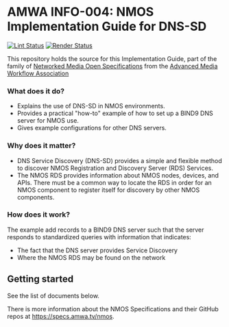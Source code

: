 # AMWA INFO-004: NMOS Implementation Guide for DNS-SD

[![Lint Status](https://github.com/AMWA-TV/nmos-dns-sd-implementation-guide/workflows/Lint/badge.svg)](https://github.com/AMWA-TV/nmos-template/actions?query=workflow%3ALint)
[![Render Status](https://github.com/AMWA-TV//workflows/Render/badge.svg)](https://github.com/AMWA-TV/nmos-template/actions?query=workflow%3ARender)

This repository holds the source for this Implementation Guide, part of the family of [Networked Media Open Specifications](https://specs.amwa.tv/nmos) from the [Advanced Media Workflow Association](https://amwa.tv)

<!-- INTRO-START -->

### What does it do?

- Explains the use of DNS-SD in NMOS environments.
- Provides a practical "how-to" example of how to set up a BIND9 DNS server for NMOS use.
- Gives example configurations for other DNS servers.

### Why does it matter?

- DNS Service Discovery (DNS-SD) provides a simple and flexible method to discover NMOS Registration and Discovery Server (RDS) Services.
- The NMOS RDS provides information about NMOS nodes, devices, and APIs. There must be a common way to locate the RDS in order for an NMOS component to register itself for discovery by other NMOS components.

### How does it work?

The example add records to a BIND9 DNS server such that the server responds to standardized queries with information that indicates:

- The fact that the DNS server provides Service Discovery
- Where the NMOS RDS may be found on the network

<!-- INTRO-END -->

## Getting started

See the list of documents below.

There is more information about the NMOS Specifications and their GitHub repos at <https://specs.amwa.tv/nmos>.
